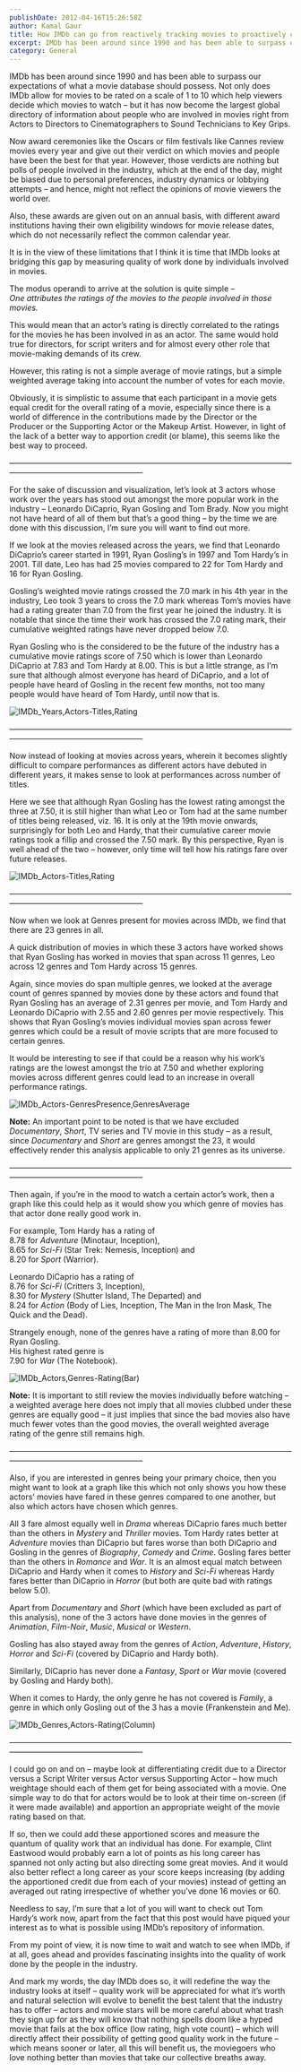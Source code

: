 ```yaml
---
publishDate: 2012-04-16T15:26:58Z
author: Kamal Gaur
title: How IMDb can go from reactively tracking movies to proactively changing the movie industry 
excerpt: IMDb has been around since 1990 and has been able to surpass our expectations of what a movie database should possess. Not only does IMDb… 
category: General
---
```


IMDb has been around since 1990 and has been able to surpass our expectations of what a movie database should possess. Not only does IMDb allow for movies to be rated on a scale of 1 to 10 which help viewers decide which movies to watch – but it has now become the largest global directory of information about people who are involved in movies right from Actors to Directors to Cinematographers to Sound Technicians to Key Grips.

Now award ceremonies like the Oscars or film festivals like Cannes review movies every year and give out their verdict on which movies and people have been the best for that year. However, those verdicts are nothing but polls of people involved in the industry, which at the end of the day, might be biased due to personal preferences, industry dynamics or lobbying attempts – and hence, might not reflect the opinions of movie viewers the world over.

Also, these awards are given out on an annual basis, with different award institutions having their own eligibility windows for movie release dates, which do not necessarily reflect the common calendar year.

It is in the view of these limitations that I think it is time that IMDb looks at bridging this gap by measuring quality of work done by individuals involved in movies.

The modus operandi to arrive at the solution is quite simple –  
_One attributes the ratings of the movies to the people involved in those movies._

This would mean that an actor’s rating is directly correlated to the ratings for the movies he has been involved in as an actor. The same would hold true for directors, for script writers and for almost every other role that movie-making demands of its crew.

However, this rating is not a simple average of movie ratings, but a simple weighted average taking into account the number of votes for each movie.

Obviously, it is simplistic to assume that each participant in a movie gets equal credit for the overall rating of a movie, especially since there is a world of difference in the contributions made by the Director or the Producer or the Supporting Actor or the Makeup Artist. However, in light of the lack of a better way to apportion credit (or blame), this seems like the best way to proceed.

—————————————————————————————————————————————————————

For the sake of discussion and visualization, let’s look at 3 actors whose work over the years has stood out amongst the more popular work in the industry – Leonardo DiCaprio, Ryan Gosling and Tom Brady. Now you might not have heard of all of them but that’s a good thing – by the time we are done with this discussion, I’m sure you will want to find out more.

If we look at the movies released across the years, we find that Leonardo DiCaprio’s career started in 1991, Ryan Gosling’s in 1997 and Tom Hardy’s in 2001\. Till date, Leo has had 25 movies compared to 22 for Tom Hardy and 16 for Ryan Gosling.

Gosling’s weighted movie ratings crossed the 7.0 mark in his 4th year in the industry, Leo took 3 years to cross the 7.0 mark whereas Tom’s movies have had a rating greater than 7.0 from the first year he joined the industry. It is notable that since the time their work has crossed the 7.0 rating mark, their cumulative weighted ratings have never dropped below 7.0.

Ryan Gosling who is the considered to be the future of the industry has a cumulative movie ratings score of 7.50 which is lower than Leonardo DiCaprio at 7.83 and Tom Hardy at 8.00\. This is but a little strange, as I’m sure that although almost everyone has heard of DiCaprio, and a lot of people have heard of Gosling in the recent few months, not too many people would have heard of Tom Hardy, until now that is.

![IMDb_Years,Actors-Titles,Rating](http://kamalgaur.com/wp-content/uploads/2012/04/imdb_yearsactors-titlesrating.jpg)

—————————————————————————————————————————————————————

Now instead of looking at movies across years, wherein it becomes slightly difficult to compare performances as different actors have debuted in different years, it makes sense to look at performances across number of titles.

Here we see that although Ryan Gosling has the lowest rating amongst the three at 7.50, it is still higher than what Leo or Tom had at the same number of titles being released, viz. 16\. It is only at the 19th movie onwards, surprisingly for both Leo and Hardy, that their cumulative career movie ratings took a fillip and crossed the 7.50 mark. By this perspective, Ryan is well ahead of the two – however, only time will tell how his ratings fare over future releases.

![IMDb_Actors-Titles,Rating](http://kamalgaur.com/wp-content/uploads/2012/04/imdb_actors-titlesrating.jpg)

—————————————————————————————————————————————————————

Now when we look at Genres present for movies across IMDb, we find that there are 23 genres in all.

A quick distribution of movies in which these 3 actors have worked shows that Ryan Gosling has worked in movies that span across 11 genres, Leo across 12 genres and Tom Hardy across 15 genres.

Again, since movies do span multiple genres, we looked at the average count of genres spanned by movies done by these actors and found that Ryan Gosling has an average of 2.31 genres per movie, and Tom Hardy and Leonardo DiCaprio with 2.55 and 2.60 genres per movie respectively. This shows that Ryan Gosling’s movies individual movies span across fewer genres which could be a result of movie scripts that are more focused to certain genres.

It would be interesting to see if that could be a reason why his work’s ratings are the lowest amongst the trio at 7.50 and whether exploring movies across different genres could lead to an increase in overall performance ratings.

![IMDb_Actors-GenresPresence,GenresAverage](http://kamalgaur.com/wp-content/uploads/2012/04/imdb_actors-genrespresencegenresaverage.jpg)

**Note:** An important point to be noted is that we have excluded _Documentary_, _Short_, TV series and TV movie in this study – as a result, since _Documentary_ and _Short_ are genres amongst the 23, it would effectively render this analysis applicable to only 21 genres as its universe.

—————————————————————————————————————————————————————

Then again, if you’re in the mood to watch a certain actor’s work, then a graph like this could help as it would show you which genre of movies has that actor done really good work in.

For example, Tom Hardy has a rating of  
8.78 for _Adventure_ (Minotaur, Inception),  
8.65 for _Sci-Fi_ (Star Trek: Nemesis, Inception) and  
8.20 for _Sport_ (Warrior).

Leonardo DiCaprio has a rating of  
8.76 for _Sci-Fi_ (Critters 3, Inception),  
8.30 for _Mystery_ (Shutter Island, The Departed) and  
8.24 for _Action_ (Body of Lies, Inception, The Man in the Iron Mask, The Quick and the Dead).

Strangely enough, none of the genres have a rating of more than 8.00 for Ryan Gosling.  
His highest rated genre is  
7.90 for _War_ (The Notebook).

![IMDb_Actors,Genres-Rating(Bar)](http://kamalgaur.com/wp-content/uploads/2012/04/imdb_actorsgenres-ratingbar.jpg)

**Note:** It is important to still review the movies individually before watching – a weighted average here does not imply that all movies clubbed under these genres are equally good – it just implies that since the bad movies also have much fewer votes than the good movies, the overall weighted average rating of the genre still remains high.

—————————————————————————————————————————————————————

Also, if you are interested in genres being your primary choice, then you might want to look at a graph like this which not only shows you how these actors’ movies have fared in these genres compared to one another, but also which actors have chosen which genres.

All 3 fare almost equally well in _Drama_ whereas DiCaprio fares much better than the others in _Mystery_ and _Thriller_ movies. Tom Hardy rates better at _Adventure_ movies than DiCaprio but fares worse than both DiCaprio and Gosling in the genres of _Biography_, _Comedy_ and _Crime_. Gosling fares better than the others in _Romance_ and _War_. It is an almost equal match between DiCaprio and Hardy when it comes to _History_ and _Sci-Fi_ whereas Hardy fares better than DiCaprio in _Horror_ (but both are quite bad with ratings below 5.0).

Apart from _Documentary_ and _Short_ (which have been excluded as part of this analysis), none of the 3 actors have done movies in the genres of _Animation_, _Film-Noir_, _Music_, _Musical_ or _Western_.

Gosling has also stayed away from the genres of _Action_, _Adventure_, _History_, _Horror_ and _Sci-Fi_ (covered by DiCaprio and Hardy both).

Similarly, DiCaprio has never done a _Fantasy_, _Sport_ or _War_ movie (covered by Gosling and Hardy both).

When it comes to Hardy, the only genre he has not covered is _Family_, a genre in which only Gosling out of the 3 has a movie (Frankenstein and Me).

![IMDb_Genres,Actors-Rating(Column)](http://kamalgaur.com/wp-content/uploads/2012/04/imdb_genresactors-ratingcolumn.jpg)

—————————————————————————————————————————————————————

I could go on and on – maybe look at differentiating credit due to a Director versus a Script Writer versus Actor versus Supporting Actor – how much weightage should each of them get for being associated with a movie. One simple way to do that for actors would be to look at their time on-screen (if it were made available) and apportion an appropriate weight of the movie rating based on that.

If so, then we could add these apportioned scores and measure the quantum of quality work that an individual has done. For example, Clint Eastwood would probably earn a lot of points as his long career has spanned not only acting but also directing some great movies. And it would also better reflect a long career as your score keeps increasing (by adding the apportioned credit due from each of your movies) instead of getting an averaged out rating irrespective of whether you’ve done 16 movies or 60.

Needless to say, I’m sure that a lot of you will want to check out Tom Hardy’s work now, apart from the fact that this post would have piqued your interest as to what is possible using IMDb’s repository of information.

From my point of view, it is now time to wait and watch to see when IMDb, if at all, goes ahead and provides fascinating insights into the quality of work done by the people in the industry.

And mark my words, the day IMDb does so, it will redefine the way the industry looks at itself – quality work will be appreciated for what it’s worth and natural selection will evolve to benefit the best talent that the industry has to offer – actors and movie stars will be more careful about what trash they sign up for as they will know that nothing spells doom like a hyped movie that fails at the box office (low rating, high vote count) – which will directly affect their possibility of getting good quality work in the future – which means sooner or later, all this will benefit us, the moviegoers who love nothing better than movies that take our collective breaths away.
